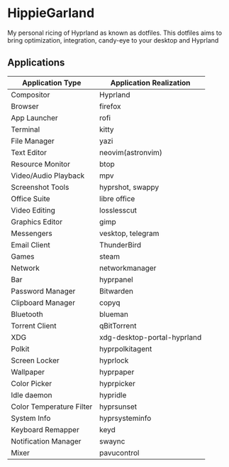 # HippieGarland
My personal ricing of Hyprland as known as dotfiles.
This dotfiles aims to bring optimization, integration, candy-eye to your desktop and Hyprland

## Applications
| Application Type         | Application Realization     |
| ------------------------ | --------------------------- |
| Compositor               | Hyprland                    |
| Browser                  | firefox                     |
| App Launcher             | rofi                        |
| Terminal                 | kitty                       |
| File Manager             | yazi                        |
| Text Editor              | neovim(astronvim)           |
| Resource Monitor         | btop                        |
| Video/Audio Playback     | mpv                         |
| Screenshot Tools         | hyprshot, swappy            |
| Office Suite             | libre office                |
| Video Editing            | losslesscut                 |
| Graphics Editor          | gimp                        |
| Messengers               | vesktop, telegram           |
| Email Client             | ThunderBird                 |
| Games                    | steam                       |
| Network                  | networkmanager              |
| Bar                      | hyprpanel                   |
| Password Manager         | Bitwarden                   |
| Clipboard Manager        | copyq                       |
| Bluetooth                | blueman                     |
| Torrent Client           | qBitTorrent                 |
| XDG                      | xdg-desktop-portal-hyprland |
| Polkit                   | hyprpolkitagent             |
| Screen Locker            | hyprlock                    |
| Wallpaper                | hyprpaper                   |
| Color Picker             | hyprpicker                  |
| Idle daemon              | hypridle                    |
| Color Temperature Filter | hyprsunset                  |
| System Info              | hyprsysteminfo              |
| Keyboard Remapper        | keyd                        |
| Notification Manager     | swaync                      |
| Mixer                    | pavucontrol                 |

